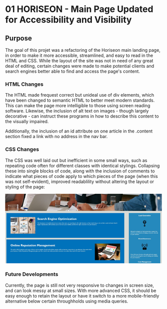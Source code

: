 # 01 HORISEON - Main Page Updated for Accessibility and Visibility

## Purpose

The goal of this projet was a refactoring of the Horiseon main landing page, in order to make it more accessible, streamlined, and easy to read in the HTML and CSS. While the layout of the site was not in need of any great deal of editing, certain changes were made to make potential clients and search engines better able to find and access the page's content.

### HTML Changes

The HTML made frequest correct but unideal use of div elements, which have been changed to semantic HTML to better meet modern standards. This can make the page more intelligible to those using screen reading software. Likewise, the inclusion of alt text on images - though largely decorative - can instruct these programs in how to describe this content to the visually impaired.

Additionally, the inclusion of an id attribute on one article in the .content section fixed a link with no address in the nav bar.

### CSS Changes

The CSS was well laid out but inefficient in some small ways, such as repeating code often for different classes with identical stylings. Collapsing these into single blocks of code, along with the inclusion of comments to indicate what pieces of code apply to which pieces of the page (when this was not self-evident), improved readablility without altering the layout or styling of the page:

![The new page's css output is unchanged, but on things are much smoother under the CSS hood](assets/images/updated-and-still-working.jpg)

### Future Developments

Currently, the page is still not very responsive to changes in screen size, and can look messy at small sizes. With more advanced CSS, it should be easy enough to retain the layout or have it switch to a more mobile-friendly alternative below certain throughholds using media queries.
